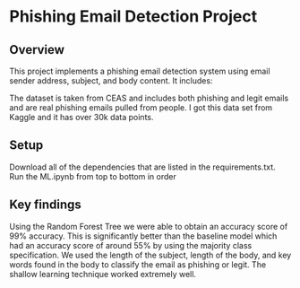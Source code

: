 # Phishing Email Detection Project

## Overview
This project implements a phishing email detection system using email sender address, subject, and body content. It includes:

The dataset is taken from CEAS and includes both phishing and legit emails and are real phishing emails pulled from people. I got this data set from Kaggle and it has over 30k data points.

## Setup
Download all of the dependencies that are listed in the requirements.txt.
Run the ML.ipynb from top to bottom in order

## Key findings
Using the Random Forest Tree we were able to obtain an accuracy score of 99% accuracy. This is significantly better than the 
baseline model which had an accuracy score of around 55% by using the majority class specification. We used the length of the subject, length of the body, and key words found in the body to classify the email as phishing or legit. The shallow learning technique worked extremely well. 





